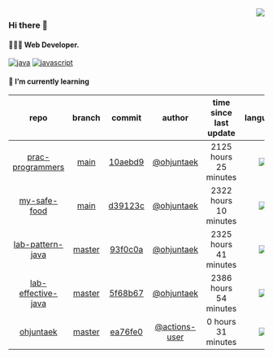 <img align="right" src="https://github-readme-stats.vercel.app/api?username=ohjuntaek&show_icons=true&hide_title=true" />

### Hi there 👋

#### 🧑🏻‍💻  Web Developer. 

[![java](http://img.shields.io/badge/-java-black?style=flat-square&logo=)](#) 
[![javascript](http://img.shields.io/badge/-javascript-darkgray?style=flat-square&logo=)](#) 


<!--
**ohjuntaek/ohjuntaek** is a ✨ _special_ ✨ repository because its `README.md` (this file) appears on your GitHub profile.

Here are some ideas to get you started:

- 🔭 I’m currently working on ...
- 🌱 I’m currently learning ...
- 👯 I’m looking to collaborate on ...
- 🤔 I’m looking for help with ...
- 💬 Ask me about ...
- 📫 How to reach me: ...
- 😄 Pronouns: ...
- ⚡ Fun fact: ...
-->

#### 🌱 I’m currently learning

| repo | branch | commit | author | time since last update | language |
|:---:|:---:|:---:|:---:|:---:|:---:|
| [prac-programmers](https://github.com/ohjuntaek/prac-programmers) | [main](https://github.com/ohjuntaek/prac-programmers/tree/main) |[10aebd9](https://github.com/ohjuntaek/prac-programmers/commit/10aebd94df94c83222c12b6662455c8b38ac6086) | [@ohjuntaek](https://github.com/ohjuntaek) |2125 hours 25 minutes | ![](https://img.shields.io/badge/language-Java-default.svg?style=flat-square)|
| [my-safe-food](https://github.com/ohjuntaek/my-safe-food) | [main](https://github.com/ohjuntaek/my-safe-food/tree/main) |[d39123c](https://github.com/ohjuntaek/my-safe-food/commit/d39123c9e7f9a61ed1221ad3a3b722a3bcec932f) | [@ohjuntaek](https://github.com/ohjuntaek) |2322 hours 10 minutes | ![](https://img.shields.io/badge/language-Java-default.svg?style=flat-square)|
| [lab-pattern-java](https://github.com/ohjuntaek/lab-pattern-java) | [master](https://github.com/ohjuntaek/lab-pattern-java/tree/master) |[93f0c0a](https://github.com/ohjuntaek/lab-pattern-java/commit/93f0c0a47e0b23198d68d17549f7771e8817b4cc) | [@ohjuntaek](https://github.com/ohjuntaek) |2325 hours 41 minutes | ![](https://img.shields.io/badge/language-unknown-default.svg?style=flat-square)|
| [lab-effective-java](https://github.com/ohjuntaek/lab-effective-java) | [master](https://github.com/ohjuntaek/lab-effective-java/tree/master) |[5f68b67](https://github.com/ohjuntaek/lab-effective-java/commit/5f68b6746613b9d89bda4be403b7440eb5a80706) | [@ohjuntaek](https://github.com/ohjuntaek) |2386 hours 54 minutes | ![](https://img.shields.io/badge/language-Java-default.svg?style=flat-square)|
| [ohjuntaek](https://github.com/ohjuntaek/ohjuntaek) | [master](https://github.com/ohjuntaek/ohjuntaek/tree/master) |[ea76fe0](https://github.com/ohjuntaek/ohjuntaek/commit/ea76fe0ab1edd488e56efcd3761ac76cd317cbc1) | [@actions-user](https://github.com/actions-user) |0 hours 31 minutes | ![](https://img.shields.io/badge/language-Go-default.svg?style=flat-square)|



